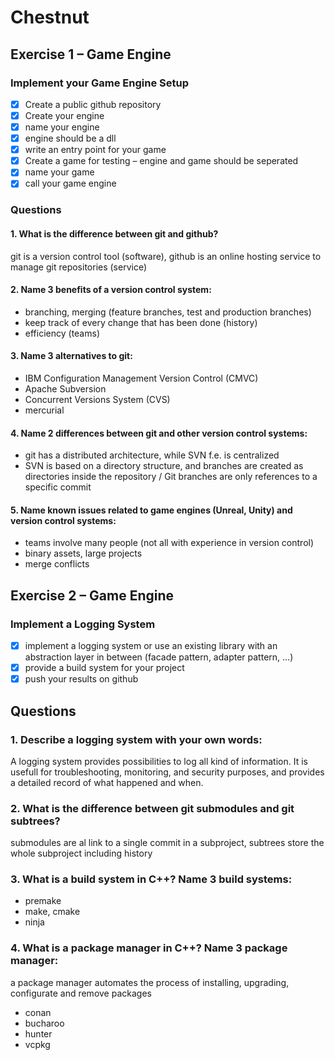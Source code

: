 # Chestnut

## Exercise 1 – Game Engine
### Implement your Game Engine Setup
- [x] Create a public github repository
- [x] Create your engine
- [x] name your engine
- [x] engine should be a dll
- [x] write an entry point for your game
- [x] Create a game for testing – engine and game should be seperated
- [x] name your game
- [x] call your game engine
### Questions
#### 1. What is the difference between git and github?
git is a version control tool (software), github is an online hosting service to manage git repositories (service)
#### 2. Name 3 benefits of a version control system:
- branching, merging (feature branches, test and production branches)
- keep track of every change that has been done (history)
- efficiency (teams)
#### 3. Name 3 alternatives to git:
-  IBM Configuration Management Version Control (CMVC)
-  Apache Subversion
-  Concurrent Versions System (CVS)
-  mercurial
#### 4. Name 2 differences between git and other version control systems:
 - git has a distributed architecture, while SVN f.e. is centralized
 - SVN is based on a directory structure, and branches are created as directories inside the repository / Git branches are only references to a specific commit
#### 5. Name known issues related to game engines (Unreal, Unity) and version control systems:
- teams involve many people (not all with experience in version control)
- binary assets, large projects
- merge conflicts 
## Exercise 2 – Game Engine
### Implement a Logging System
- [x] implement a logging system or use an existing library with an abstraction layer in between (facade pattern, adapter pattern, ...)
- [x] provide a build system for your project
- [x] push your results on github
## Questions
### 1. Describe a logging system with your own words:
A logging system provides possibilities to log all kind of information. It is usefull for troubleshooting, monitoring, and security purposes, and provides a detailed record of what happened and when.
### 2. What is the difference between git submodules and git subtrees?
submodules are al link to a single commit in a subproject, subtrees store the whole subproject including history
### 3. What is a build system in C++? Name 3 build systems:
- premake 
- make, cmake
- ninja
### 4. What is a package manager in C++? Name 3 package manager:
a package manager automates the process of installing, upgrading, configurate and remove packages
- conan
- bucharoo
- hunter
- vcpkg

